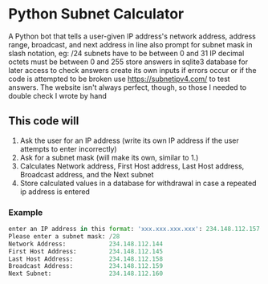 # Python Subnet Calculator

A Python bot that tells a user-given IP address's network address, address range, broadcast, and next address in line
also prompt for subnet mask in slash notation, eg: /24
subnets have to be between 0 and 31
IP decimal octets must be between 0 and 255
store answers in sqlite3 database for later access to check answers
create its own inputs if errors occur or if the code is attempted to be broken
use https://subnetipv4.com/ to test answers.
The website isn't always perfect, though, so those I needed to double check I wrote by hand

## This code will
1. Ask the user for an IP address (write its own IP address if the user attempts to enter incorrectly)
2. Ask for a subnet mask (will make its own, similar to 1.)
3. Calculates Network address, First Host address, Last Host address, Broadcast address, and the Next subnet
4. Store calculated values in a database for withdrawal in case a repeated ip address is entered

### Example
```python
enter an IP address in this format: 'xxx.xxx.xxx.xxx': 234.148.112.157
Please enter a subnet mask: /28
Network Address:            234.148.112.144
First Host Address:         234.148.112.145
Last Host Address:          234.148.112.158
Broadcast Address:          234.148.112.159
Next Subnet:                234.148.112.160
```
